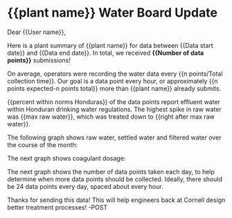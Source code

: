# {{plant name}} Water Board Update

Dear {{User name}},

Here is a plant summary of {{plant name}} for data between {{Data start date}} and {{Data end date}}. In total, we received **{{Number of data points}}** submissions!

On average, operators were recording the water data every {{n points/Total collection time}}. Our goal is a data point every hour, or approximately {{n points expected-n points total}} more than {{plant name}} already submits.

{{percent within norms Honduras}} of the data points report effluent water within Honduran drinking water regulations. The highest spike in raw water was {{max raw water}}, which was treated down to {{right after max raw water}}.

The following graph shows raw water, settled water and filtered water over the course of the month:

The next graph shows coagulant dosage:

The next graph shows the number of data points taken each day, to help determine when more data points should be collected. Ideally, there should be 24 data points every day, spaced about every hour.

Thanks for sending this data! This will help engineers back at Cornell design better treatment processes!
-POST
